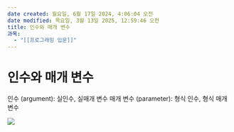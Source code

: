 ```yaml
---
date created: 월요일, 6월 17일 2024, 4:06:04 오전
date modified: 목요일, 3월 13일 2025, 12:59:46 오전
title: 인수와 매개 변수
과목:
  - "[[프로그래밍 입문]]"
---
```


# 인수와 매개 변수

인수 (argument): 실인수, 실매개 변수
매개 변수 (parameter): 형식 인수, 형식 매개 변수

![](https://i.imgur.com/Lls9RWo.png)
